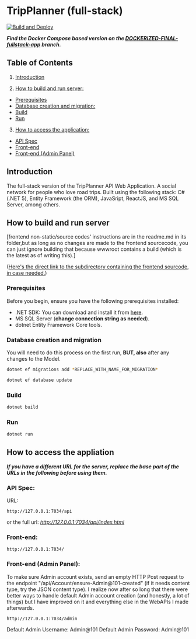 # TripPlanner (full-stack)
[![Build and Deploy](https://github.com/Nomi/TripPlanner-back-end/actions/workflows/TripPlannerAPI20221213230613.yml/badge.svg)](https://github.com/Nomi/TripPlanner-back-end/actions/workflows/TripPlannerAPI20221213230613.yml)

***Find the Docker Compose based version on the [DOCKERIZED-FINAL-fullstack-app](https://github.com/Nomi/TripPlanner-back-end/tree/DOCKERIZED-FINAL-fullstack-app) branch.***

## Table of Contents
1. [Introduction](#introduction)
 
2. [How to build and run server:](#how-to-build-and-run-server)
  - [Prerequisites](#prerequisites)
  - [Database creation and migration:](#database-creation-and-migration)
  - [Build](#build)
  - [Run](#run)
   
3. [How to access the application:](#how-to-access-the-appliation)
  - [API Spec](#api-spec)
  - [Front-end](#front-end)
  - [Front-end (Admin Panel)](#front-end-admin-panel)

## Introduction
The full-stack version of the TripPlanner API Web Application. A social network for people who love road trips.
Built using the following stack: C# (.NET 5), Entity Framework (the ORM), JavaSript, ReactJS, and MS SQL Server, among others.

## How to build and run server
\[frontend non-static/source codes' instructions are in the readme.md in its folder,but as long as no changes are made to the frontend sourcecode, you can just ignore building that because wwwroot contains a build (which is the latest as of writing this).\] 

([Here's the direct link to the subdirectory containing the frontend sourcode, in case needed.](https://github.com/Nomi/TripPlanner-back-end/tree/FINAL-fullstack-app/TripPlannerAPI/wwwroot/.ReactSourceCode/TripPlanner-front-end))

### Prerequisites
Before you begin, ensure you have the following prerequisites installed:
- .NET SDK: You can download and install it from [here](https://dotnet.microsoft.com/download).
- MS SQL Server (**change connection string as needed**).
- dotnet Entity Framework Core tools.


### Database creation and migration
You will need to do this process on the first run, **BUT, also** after any changes to the Model.
```bash
dotnet ef migrations add *REPLACE_WITH_NAME_FOR_MIGRATION*
```
```bash
dotnet ef database update
```
### Build
```bash
dotnet build
```
### Run
```bash
dotnet run
```

## How to access the appliation

***If you have a different URL for the server, replace the base part of the URLs in the following before using them.***

### API Spec: 

URL:
```
http://127.0.0.1:7034/api
```
or the full url: *http://127.0.0.1:7034/api/index.html*

### Front-end:
```
http://127.0.0.1:7034/
```

### Front-end (Admin Panel):

To make sure Admin account exists, send an empty HTTP Post request to the endpoint "​/api​/Account​/ensure-Admin@101-created" (if it needs content type, try the JSON content type).
I realize now after so long that there were better ways to handle default Admin account creation (and honestly, a lot of things) but I have improved on it and everything else in the WebAPIs I made afterwards.

```
http://127.0.0.1:7034/admin
```

Default Admin Username: Admin@101
Default Admin Password: Admin@101
